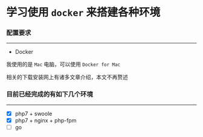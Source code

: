 # 学习使用 `docker` 来搭建各种环境

### 配置要求
--- 

* Docker

我使用的是 `Mac` 电脑，可以使用 `Docker for Mac`

相关的下载安装网上有诸多文章介绍，本文不再赘述

### 目前已经完成的有如下几个环境
--- 

- [x] php7 + swoole
- [x] php7 + nginx + php-fpm
- [ ] go
